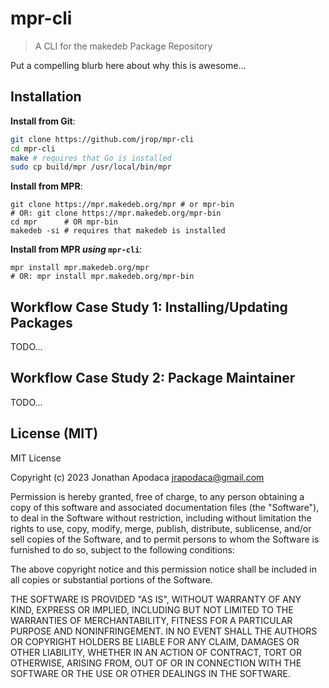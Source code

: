 # mpr-cli

> A CLI for the makedeb Package Repository

Put a compelling blurb here about why this is awesome...

## Installation

**Install from Git**:

```sh
git clone https://github.com/jrop/mpr-cli
cd mpr-cli
make # requires that Go is installed
sudo cp build/mpr /usr/local/bin/mpr
```

**Install from MPR**:
```
git clone https://mpr.makedeb.org/mpr # or mpr-bin
# OR: git clone https://mpr.makedeb.org/mpr-bin
cd mpr      # OR mpr-bin
makedeb -si # requires that makedeb is installed
```

**Install from MPR _using_ `mpr-cli`**:
```
mpr install mpr.makedeb.org/mpr
# OR: mpr install mpr.makedeb.org/mpr-bin
```

## Workflow Case Study 1: Installing/Updating Packages

TODO...

## Workflow Case Study 2: Package Maintainer

TODO...

## License (MIT)

MIT License

Copyright (c) 2023 Jonathan Apodaca <jrapodaca@gmail.com>

Permission is hereby granted, free of charge, to any person obtaining a copy
of this software and associated documentation files (the "Software"), to deal
in the Software without restriction, including without limitation the rights
to use, copy, modify, merge, publish, distribute, sublicense, and/or sell
copies of the Software, and to permit persons to whom the Software is
furnished to do so, subject to the following conditions:

The above copyright notice and this permission notice shall be included in all
copies or substantial portions of the Software.

THE SOFTWARE IS PROVIDED "AS IS", WITHOUT WARRANTY OF ANY KIND, EXPRESS OR
IMPLIED, INCLUDING BUT NOT LIMITED TO THE WARRANTIES OF MERCHANTABILITY,
FITNESS FOR A PARTICULAR PURPOSE AND NONINFRINGEMENT. IN NO EVENT SHALL THE
AUTHORS OR COPYRIGHT HOLDERS BE LIABLE FOR ANY CLAIM, DAMAGES OR OTHER
LIABILITY, WHETHER IN AN ACTION OF CONTRACT, TORT OR OTHERWISE, ARISING FROM,
OUT OF OR IN CONNECTION WITH THE SOFTWARE OR THE USE OR OTHER DEALINGS IN THE
SOFTWARE.
